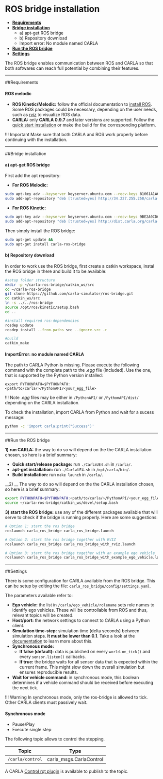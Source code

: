 <h1>ROS bridge installation</h1>

  * [__Requirements__](#requirements)  
  * [__Bridge installation__](#bridge-installation)  
	* a) apt-get ROS bridge  
	* b) Repository download  
	* Import error: No module named CARLA  
  * [__Run the ROS bridge__](#run-the-ros-bridge)  
  * [__Settings__](#settings)  
 
The ROS bridge enables communication between ROS and CARLA so that both softwares can reach full potential by combining their features.  

---------------
##Requirements
<h4>ROS melodic</h4>

  * __ROS Kinetic/Melodic:__ follow the official documentation to [install ROS](http://wiki.ros.org/melodic/Installation/Ubuntu). Some ROS packages could be necessary, depending on the user needs, such as [rviz](https://wiki.ros.org/ainstein_radar_rviz_plugins) to visualize ROS data.  
  * __CARLA:__ only __CARLA 0.9.7__ and later versions are supported. Follow the [quick start installation](../getting_started/quickstart) or make the build for the corresponding platform. 

!!! Important
    Make sure that both CARLA and ROS work properly before continuing with the installation. 

---------------
##Bridge installation 

<h4>a) apt-get ROS bridge</h4>

First add the apt repository: 

* __For ROS Melodic:__
```sh
sudo apt-key adv --keyserver keyserver.ubuntu.com --recv-keys 81061A1A042F527D &&
sudo add-apt-repository "deb [trusted=yes] http://34.227.255.250/carla-ros-bridge-melodic/ bionic main"
```

* __For ROS Kinetic:__
```sh
sudo apt-key adv --keyserver keyserver.ubuntu.com --recv-keys 9BE2A0CDC0161D6C
sudo add-apt-repository "deb [trusted=yes] http://dist.carla.org/carla-ros-bridge-kinetic xenial main"
```

Then simply install the ROS bridge:
```sh
sudo apt-get update &&
sudo apt-get install carla-ros-bridge
```

<h4>b) Repository download</h4>

In order to work use the ROS bridge, first create a catkin workspace, instal the ROS bridge in there and build it to be available: 
```sh
#setup folder structure
mkdir -p ~/carla-ros-bridge/catkin_ws/src
cd ~/carla-ros-bridge
git clone https://github.com/carla-simulator/ros-bridge.git
cd catkin_ws/src
ln -s ../../ros-bridge
source /opt/ros/kinetic/setup.bash
cd ..

#install required ros-dependencies
rosdep update
rosdep install --from-paths src --ignore-src -r

#build
catkin_make
```

<h4>ImportError: no module named CARLA</h4>

The path to CARLA Python is missing. Please execute the following command with the complete path to the _.egg_ file (included). Use the one, that is supported by the Python version installed:

    export PYTHONPATH=$PYTHONPATH:<path/to/carla/>/PythonAPI/<your_egg_file>

!!! Note
    _.egg_ files may be either in `/PythonAPI/` or `/PythonAPI/dist/` depending on the CARLA installation.

To check the installation, import CARLA from Python and wait for a sucess message:
```sh
python -c 'import carla;print("Success")'
```


---------------
##Run the ROS bridge

__1) run CARLA:__ the way to do so will depend on the the CARLA installation chosen, so here is a brief summary:  

* __Quick start/release package:__ run `./CarlaUE4.sh` in `/carla/`. 
* __apt-get installation:__ run `./CarlaUE4.sh` in `/opt/carla/bin/`. 
* __Build installation:__ run `make launch` in `/carla/`. 

__2) __ The way to do so will depend on the the CARLA installation chosen, so here is a brief summary:  
```sh
export PYTHONPATH=$PYTHONPATH:<path/to/carla/>/PythonAPI/<your_egg_file>
source ~/carla-ros-bridge/catkin_ws/devel/setup.bash
```

__3) start the ROS bridge:__ use any of the different packages available that will serve to check if the bridge is running properly. Here are some suggestions:  

```sh
# Option 1: start the ros bridge
roslaunch carla_ros_bridge carla_ros_bridge.launch

# Option 2: start the ros bridge together with RVIZ
roslaunch carla_ros_bridge carla_ros_bridge_with_rviz.launch

# Option 3: start the ros bridge together with an example ego vehicle
roslaunch carla_ros_bridge carla_ros_bridge_with_example_ego_vehicle.launch
```

---------------
##Settings

There is some configuration for CARLA available from the ROS bridge. This can be setup by editing the file: [`carla_ros_bridge/config/settings.yaml`](https://github.com/carla-simulator/ros-bridge/blob/master/carla_ros_bridge/config/settings.yaml).

The parameters available refer to:  

* __Ego vehicle:__ the list in `/carla/ego_vehicle/rolename` sets role names to identify ego vehicles. These will be controllable from ROS and thus, relevant topics will be created.  
* __Host/port:__ the network settings to connect to CARLA using a Python client. 
* __Simulation time-step:__ simulation time (delta seconds) between simulation steps. __It must be lower than 0.1__. Take a look at the [documentation](../simulation_time_and_synchrony) to learn more about this. 
* __Synchronous mode:__ 
	* __If false (default):__ data is published on every `world.on_tick()` and every `sensor.listen()` callbacks.  
	* __If true:__ the bridge waits for all sensor data that is expected within the current frame. This might slow down the overall simulation but ensures reproducible results.  
* __Wait for vehicle command:__ in synchronous mode, this boolean determines if a vehicle command should be received before executing the next tick. 

!!! Warning
    In synchronous mode, only the ros-bridge is allowed to tick. Other CARLA clients must passively wait.

<h4>Synchronous mode</h4>

* Pause/Play  
* Execute single step

The following topic allows to control the stepping.  

| Topic            | Type                    |
| ---------------- | ----------------------- |
| `/carla/control` | carla_msgs.CarlaControl |

A CARLA [Control rqt plugin](https://github.com/carla-simulator/ros-bridge/blob/master/rqt_carla_control/README.md) is available to publish to the topic.
